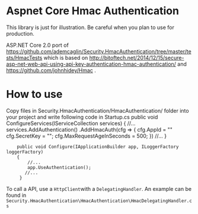 # Aspnet Core Hmac Authentication 

This library is just for illustration. Be careful when you plan to use for production.

ASP.NET Core 2.0 port of https://github.com/ademcaglin/Security.HmacAuthentication/tree/master/tests/HmacTests which is based on http://bitoftech.net/2014/12/15/secure-asp-net-web-api-using-api-key-authentication-hmac-authentication/ and https://github.com/johnhidey/Hmac .

# How to use

Copy files in Security.HmacAuthentication/HmacAuthentication/ folder into your project and write following code in Startup.cs
		public void ConfigureServices(IServiceCollection services)
        {
            //...
			services.AddAuthentication()
					.AddHmacAuth(cfg =>
					{
						cfg.AppId = "<app-id>"
						cfg.SecretKey = "<secret>";
						cfg.MaxRequestAgeInSeconds = 500;
					})
            //...
		}

        public void Configure(IApplicationBuilder app, ILoggerFactory loggerFactory)
        {
            //...
            app.UseAuthentication();
           //...
         }

To call a API, use a `HttpClient`with a `DelegatingHandler`. An example can be found in
`Security.HmacAuthentication\HmacAuthentication\HmacDelegatingHandler.cs`